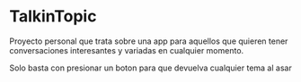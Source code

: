 # TalkinTopic

Proyecto personal que trata sobre una app para aquellos que quieren tener conversaciones interesantes y variadas en cualquier momento. 

Solo basta con presionar un boton para que devuelva cualquier tema al asar 
